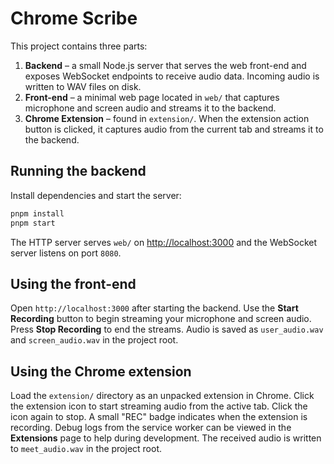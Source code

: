 # Chrome Scribe

This project contains three parts:

1. **Backend** – a small Node.js server that serves the web front-end and exposes WebSocket endpoints to receive audio data. Incoming audio is written to WAV files on disk.
2. **Front-end** – a minimal web page located in `web/` that captures microphone and screen audio and streams it to the backend.
3. **Chrome Extension** – found in `extension/`. When the extension action button is clicked, it captures audio from the current tab and streams it to the backend.

## Running the backend

Install dependencies and start the server:

```bash
pnpm install
pnpm start
```

The HTTP server serves `web/` on [http://localhost:3000](http://localhost:3000) and the WebSocket server listens on port `8080`.

## Using the front-end

Open `http://localhost:3000` after starting the backend. Use the **Start Recording** button to begin streaming your microphone and screen audio. Press **Stop Recording** to end the streams. Audio is saved as `user_audio.wav` and `screen_audio.wav` in the project root.

## Using the Chrome extension

Load the `extension/` directory as an unpacked extension in Chrome. Click the extension icon to start streaming audio from the active tab. Click the icon again to stop. A small "REC" badge indicates when the extension is recording. Debug logs from the service worker can be viewed in the **Extensions** page to help during development. The received audio is written to `meet_audio.wav` in the project root.

